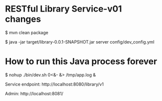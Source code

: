RESTful Library Service-v01 changes
===================================

$ mvn clean package

$ java -jar target/library-0.0.1-SNAPSHOT.jar server config/dev_config.yml 

# How to run this Java process forever
$ nohup ./bin/dev.sh 0<&- &> /tmp/app.log &

Service endpoint: http://localhost:8080/library/v1

Admin: http://localhost:8081/

